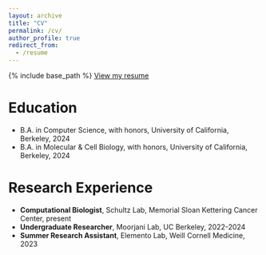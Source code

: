 ```yaml
---
layout: archive
title: "CV"
permalink: /cv/
author_profile: true
redirect_from:
  - /resume
---
```


{% include base_path %}
[View my resume](/files/Jierui_resume_240305.pdf)

Education 
======
* B.A. in Computer Science, with honors, University of California, Berkeley, 2024 
* B.A. in Molecular & Cell Biology, with honors, University of California, Berkeley, 2024  

Research Experience
======
* **Computational Biologist**, Schultz Lab, Memorial Sloan Kettering Cancer Center, present
* **Undergraduate Researcher**, Moorjani Lab, UC Berkeley, 2022-2024
* **Summer Research Assistant**, Elemento Lab, Weill Cornell Medicine, 2023

<!-- Education
======
* Ph.D in Version Control Theory, GitHub University, 2018 (expected)
* M.S. in Jekyll, GitHub University, 2014
* B.S. in GitHub, GitHub University, 2012

Work experience
======
* Spring 2024: Academic Pages Collaborator
  * Github University
  * Duties includes: Updates and improvements to template
  * Supervisor: The Users

* Fall 2015: Research Assistant
  * Github University
  * Duties included: Merging pull requests
  * Supervisor: Professor Hub

* Summer 2015: Research Assistant
  * Github University
  * Duties included: Tagging issues
  * Supervisor: Professor Git
  
Skills
======
* Skill 1
* Skill 2
  * Sub-skill 2.1
  * Sub-skill 2.2
  * Sub-skill 2.3
* Skill 3

Publications
======
  <ul>{% for post in site.publications reversed %}
    {% include archive-single-cv.html %}
  {% endfor %}</ul>
  
Talks
======
  <ul>{% for post in site.talks reversed %}
    {% include archive-single-talk-cv.html  %}
  {% endfor %}</ul>
  
Teaching
======
  <ul>{% for post in site.teaching reversed %}
    {% include archive-single-cv.html %}
  {% endfor %}</ul>
  
Service and leadership
======
* Currently signed in to 43 different slack teams -->
